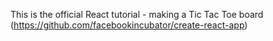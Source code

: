 This is the official React tutorial - making a Tic Tac Toe board (https://github.com/facebookincubator/create-react-app)
